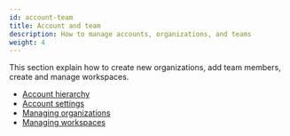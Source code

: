 ```yaml
---
id: account-team
title: Account and team
description: How to manage accounts, organizations, and teams
weight: 4
---
```


This section explain how to create new organizations, add team members, create and manage workspaces.

- [Account hierarchy](/docs/account-team/hierarchy/)
- [Account settings](/docs/account-team/account-settings/)
- [Managing organizations](/docs/account-team/organizations/)
- [Managing workspaces](/docs/account-team/workspaces/)
